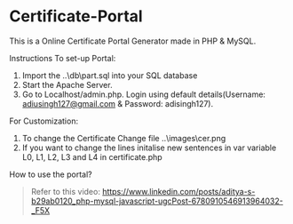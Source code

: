 # Certificate-Portal
This is a Online Certificate Portal Generator made in PHP & MySQL.

Instructions To set-up Portal:
1. Import the ..\db\part.sql into your SQL database
2. Start the Apache Server.
3. Go to Localhost/admin.php. Login using default details(Username: adiusingh127@gmail.com & Password: adisingh127).

For Customization:
1. To change the Certificate Change file ..\images\cer.png
2. If you want to change the lines initalise new sentences in var variable L0, L1, L2, L3 and L4 in certificate.php 

How to use the portal?
> Refer to this video: https://www.linkedin.com/posts/aditya-s-b29ab0120_php-mysql-javascript-ugcPost-6780910546913964032-_F5X
